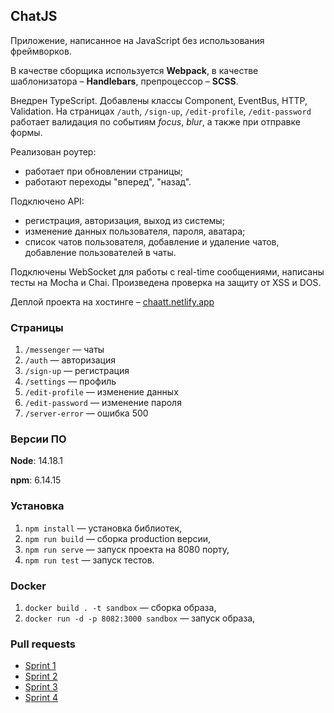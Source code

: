 ## ChatJS

Приложение, написанное на JavaScript без использования фреймворков.

В качестве сборщика используется **Webpack**, в качестве шаблонизатора – **Handlebars**, препроцессор – **SCSS**.

Внедрен TypeScript. Добавлены классы Component, EventBus, HTTP, Validation. На страницах `/auth`, `/sign-up`, `/edit-profile`, `/edit-password` работает валидация по событиям _focus_, _blur_, а также при отправке формы.

Реализован роутер:

- работает при обновлении страницы;
- работают переходы "вперед", "назад".

Подключено API:

- регистрация, авторизация, выход из системы;
- изменение данных пользователя, пароля, аватара;
- список чатов пользователя, добавление и удаление чатов, добавление пользователей в чаты.

Подключены WebSocket для работы с real-time сообщениями, написаны тесты на Mocha и Chai. Произведена проверка на защиту от XSS и DOS.

Деплой проекта на хостинге – [chaatt.netlify.app](https://chaatt.netlify.app/)

### Страницы

1. `/messenger` — чаты
1. `/auth` — авторизация
1. `/sign-up` — регистрация
1. `/settings` — профиль
1. `/edit-profile` — изменение данных
1. `/edit-password` — изменение пароля
1. `/server-error` — ошибка 500

### Версии ПО

**Node**: 14.18.1

**npm**: 6.14.15

### Установка

1. `npm install` — установка библиотек,
1. `npm run build` — сборка production версии,
1. `npm run serve` — запуск проекта на 8080 порту,
1. `npm run test` — запуск тестов.

### Docker

1. `docker build . -t sandbox` — сборка образа,
1. `docker run -d -p 8082:3000 sandbox` — запуск образа,

### Pull requests

- [Sprint 1](https://github.com/rorux/middle.messenger.praktikum.yandex/pull/1)
- [Sprint 2](https://github.com/rorux/middle.messenger.praktikum.yandex/pull/2)
- [Sprint 3](https://github.com/rorux/middle.messenger.praktikum.yandex/pull/3)
- [Sprint 4](https://github.com/rorux/middle.messenger.praktikum.yandex/pull/4)
